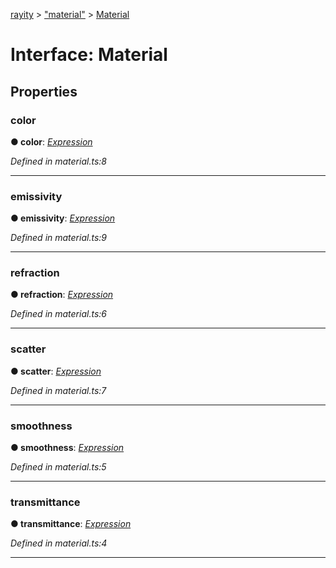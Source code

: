 [rayity](../README.md) > ["material"](../modules/_material_.md) > [Material](../interfaces/_material_.material.md)



# Interface: Material


## Properties
<a id="color"></a>

###  color

**●  color**:  *[Expression](_expression_.expression.md)* 

*Defined in material.ts:8*





___

<a id="emissivity"></a>

###  emissivity

**●  emissivity**:  *[Expression](_expression_.expression.md)* 

*Defined in material.ts:9*





___

<a id="refraction"></a>

###  refraction

**●  refraction**:  *[Expression](_expression_.expression.md)* 

*Defined in material.ts:6*





___

<a id="scatter"></a>

###  scatter

**●  scatter**:  *[Expression](_expression_.expression.md)* 

*Defined in material.ts:7*





___

<a id="smoothness"></a>

###  smoothness

**●  smoothness**:  *[Expression](_expression_.expression.md)* 

*Defined in material.ts:5*





___

<a id="transmittance"></a>

###  transmittance

**●  transmittance**:  *[Expression](_expression_.expression.md)* 

*Defined in material.ts:4*





___


